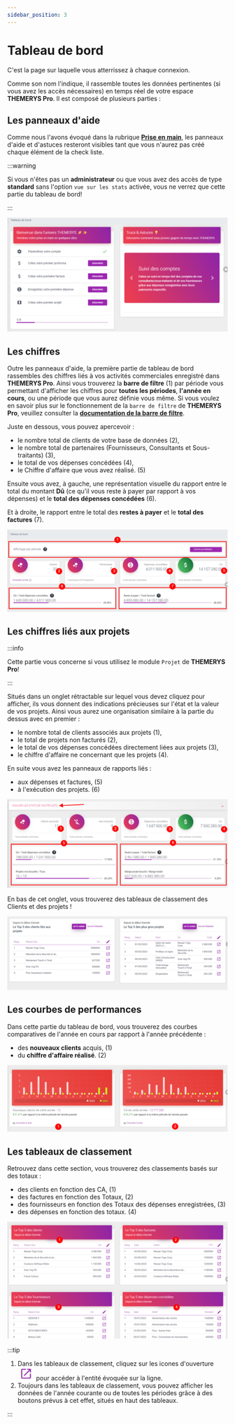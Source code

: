 ```yaml
---
sidebar_position: 3
---
```


# Tableau de bord

C'est la page sur laquelle vous atterrissez à chaque connexion. 

Comme son nom l'indique, il rassemble toutes les données pertinentes (si vous avez les accès nécessaires) en temps réel de votre espace **THEMERYS Pro**.
Il est composé de plusieurs parties :

## Les panneaux d'aide

Comme nous l'avons évoqué dans la rubrique **[Prise en main](./premiers-pas/prise-en-main#panneau-daide-à-la-prise-en-main)**, les panneaux d'aide et 
d'astuces resteront visibles tant que vous n'aurez pas créé chaque élément de la check liste.

:::warning

Si vous n'êtes pas un **administrateur** ou que vous avez des accès de type **standard** sans l'option `vue sur les stats` activée, 
vous ne verrez que cette partie du tableau de bord!

:::

![img alt](/img/dashboard-benvenue-astuces.png)

## Les chiffres
Outre les panneaux d'aide, la première partie de tableau de bord rassembles des chiffres liés à vos activités commerciales enregistré dans **THEMERYS Pro**.
Ainsi vous trouverez la **barre de filtre** (1) par période vous permettant d'afficher les chiffres pour **toutes les périodes**, **l'année en cours**, 
ou une période que vous aurez définie vous même.
Si vous voulez en savoir plus sur le fonctionnement de la `barre de filtre` de **THEMERYS Pro**, veuillez consulter
la **[documentation de la barre de filtre](./outils/barre-de-filtre)**.

Juste en dessous, vous pouvez apercevoir : 
- le nombre total de clients de votre base de données (2),
- le nombre total de partenaires (Fournisseurs, Consultants et Sous-traitants) (3),
- le total de vos dépenses concédées (4),
- le Chiffre d'affaire que vous avez réalisé. (5)

Ensuite vous avez, à gauche, une représentation visuelle du rapport entre le total du montant **Dû** (ce qu'il vous reste à payer par rapport à vos dépenses) 
et le **total des dépenses concédées** (6).

Et à droite, le rapport entre le total des **restes à payer** et le **total des factures** (7).

![img alt](/img/dashboard-chiffres.png)

## Les chiffres liés aux projets

:::info

Cette partie vous concerne si vous utilisez le module `Projet` de **THEMERYS Pro**!

:::

Situés dans un onglet rétractable sur lequel vous devez cliquez pour afficher, ils vous donnent des indications précieuses sur l'état et la valeur de vos projets. 
Ainsi vous aurez une organisation similaire à la partie du dessus avec en premier :
- le nombre total de clients associés aux projets (1),
- le total de projets non facturés (2),
- le total de vos dépenses concédées directement liées aux projets (3),
- le chiffre d'affaire ne concernant que les projets (4).

En suite vous avez les panneaux de rapports liés : 
- aux dépenses et factures, (5)
- à l'exécution des projets. (6)

![img alt](/img/dashboard-chiffres-projets.png)

En bas de cet onglet, vous trouverez des tableaux de classement des Clients et des projets !

![img alt](/img/dashboard-classement-projets.png)

## Les courbes de performances

Dans cette partie du tableau de bord, vous trouverez des courbes comparatives de l'année en cours par rapport à l'année précédente :
- des **nouveaux clients** acquis, (1)
- du **chiffre d'affaire réalisé**. (2)

![img alt](/img/dashboard-courbe-performance.png)

## Les tableaux de classement
Retrouvez dans cette section, vous trouverez des classements basés sur des totaux :
- des clients en fonction des CA, (1)
- des factures en fonction des Totaux, (2)
- des fournisseurs en fonction des Totaux des dépenses enregistrées, (3)
- des dépenses en fonction des totaux. (4)

![img alt](/img/dashboard-classement.png)

:::tip

1. Dans les tableaux de classement, cliquez sur les icones d'ouverture ![img alt](/img/dashboard-icon-open.png) pour accéder à l'entité évoquée sur la ligne.
2. Toujours dans les tableaux de classement, vous pouvez afficher les données de l'année courante ou de toutes les périodes grâce à des boutons prévus à cet effet, 
situés en haut des tableaux.

:::
  